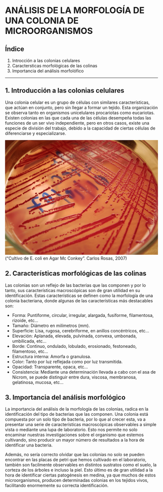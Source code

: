 # ANÁLISIS DE LA MORFOLOGÍA DE UNA COLONIA DE MICROORGANISMOS

## Índice
1. Introcción a las colonias celulares
2. Caractersticas morfológicas de las colinas
3. Importancia del análisis morfolófico
--------

## **1. Introducción a las colonias celulares**

Una colonia celular es un grupo de células con similares características, que actúan en conjunto, pero sin llegar a formar un tejido. Esta organización se observa tanto en organismos unicelulares procariotas como eucariotas. Existen colonias en las que cada una de las células desempeña todas las funciones de un ser vivo independiente, pero en otros casos, existe una especie de división del trabajo, debido a la capacidad de ciertas células de diferenciarse y especializarse. 

![Image not found](/images/e.coli.jpg "Cultivo de E.coli")
(“Cultivo de E. coli en Agar Mc Conkey”. Carlos Rosas, 2007)

## **2. Características morfológicas de las colinas**

Las colonias son un reflejo de las bacterias que las componen y por lo tanto, sus características macroscópicas son de gran utilidad en su identificación. Estas características se definen como la morfología de una colonia bacteriana, donde algunas de las características más destacables son:

* Forma: Puntiforme, circular, irregular, alargada, fusiforme, filamentosa, rizoide, etc...
* Tamaño: Diámetro en milímetros (mm).
* Superficie: Lisa, rugosa, cerebriforme, en anillos concéntricos, etc...
* Elevación: Aplanada, elevada, pulvinada, convexa, umbonada, umbilicada, etc...
* Borde: Continuo, ondulado, lobulado, erosionado, festoneado, filamentoso, etc...
* Estructura interna: Amorfa o granulosa.
* Color: Tanto por luz reflejada como por luz transmitida.
* Opacidad: Transparente, opaca, etc…
* Consistencia: Mediante una determinación llevada a cabo con el asa de Nicrom, se puede distinguir entre dura, viscosa, membranosa, gelatinosa, mucosa, etc...

## **3. Importancia del análisis morfológico**

La importancia del análisis de la morfología de las colonias, radica en la identificación del tipo de bacterias que las componen. Una colonia está compuesta por un solo tipo de bacteria, por lo que al crecer esta, va a presentar una serie de características macroscópicas observables a simple vista o mediante una lupa de laboratorio. Esto nos permite no solo encaminar nuestras investigaciones sobre el organismo que estemos cultivando, sino producir un mayor número de resultados a la hora de identificar una bacteria.

Además, no sería correcto olvidar que las colonias no solo se pueden encontrar en las placas de petri que hemos cultivado en el laboratorio, también son facilmente observables en distintos sustratos como el suelo, la corteza de los árboles e incluso la piel. Esto último es de gran utilidad a la hora de identificar ciertas patogénesis en medina, ya que muchos de estos microorganismos, producen determinadas colonias en los tejidos vivos, facilitando enormemente su correcta identificación.

